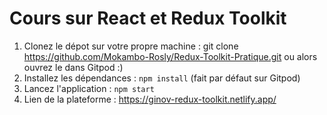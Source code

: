 # Cours sur React et Redux Toolkit

1. Clonez le dépot sur votre propre machine : git clone https://github.com/Mokambo-Rosly/Redux-Toolkit-Pratique.git ou alors ouvrez le dans Gitpod :)
2. Installez les dépendances : `npm install` (fait par défaut sur Gitpod)
3. Lancez l'application : `npm start`
4. Lien de la plateforme : https://ginov-redux-toolkit.netlify.app/